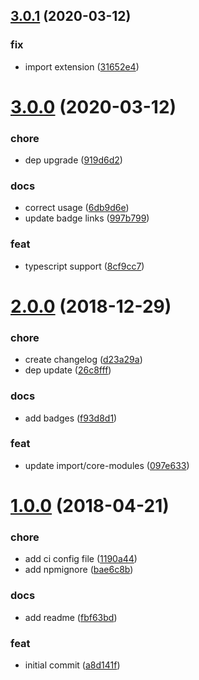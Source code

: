 ## [3.0.1](https://github.com/KagamiChan/eslint-config-poi-plugin/compare/v3.0.0...v3.0.1) (2020-03-12)


### fix

* import extension ([31652e4](https://github.com/KagamiChan/eslint-config-poi-plugin/commit/31652e4c722e2d3a42eb9f2aedec81d1591407c8))



# [3.0.0](https://github.com/KagamiChan/eslint-config-poi-plugin/compare/v2.0.0...v3.0.0) (2020-03-12)


### chore

* dep upgrade ([919d6d2](https://github.com/KagamiChan/eslint-config-poi-plugin/commit/919d6d2796a2984a328540c6699344bd14619dac))

### docs

* correct usage ([6db9d6e](https://github.com/KagamiChan/eslint-config-poi-plugin/commit/6db9d6e3f14cba20b7c098fc1a9b06c67196abbc))
* update badge links ([997b799](https://github.com/KagamiChan/eslint-config-poi-plugin/commit/997b799356a856b7e4c288918ac6ab425fde8358))

### feat

* typescript support ([8cf9cc7](https://github.com/KagamiChan/eslint-config-poi-plugin/commit/8cf9cc7bf8f5f205d0e3af3d09a1bf125ea7b67d))



# [2.0.0](https://github.com/KagamiChan/eslint-config-poi-plugin/compare/1.0.0...v2.0.0) (2018-12-29)


### chore

* create changelog ([d23a29a](https://github.com/KagamiChan/eslint-config-poi-plugin/commit/d23a29a6eddd5d57f54ddc0b67843fece621246a))
* dep update ([26c8fff](https://github.com/KagamiChan/eslint-config-poi-plugin/commit/26c8fff91c27cc8b7b8c6ad8866e6f25de3a5270))

### docs

* add badges ([f93d8d1](https://github.com/KagamiChan/eslint-config-poi-plugin/commit/f93d8d1d496d4485e717a26c15df12cad980e8bd))

### feat

* update import/core-modules ([097e633](https://github.com/KagamiChan/eslint-config-poi-plugin/commit/097e6331c24b0834a8ffcd058c4cd58a9de6eaaf))



# [1.0.0](https://github.com/KagamiChan/eslint-config-poi-plugin/compare/a8d141f5070ed23442203fe4ca4868f8c2747ebb...1.0.0) (2018-04-21)


### chore

* add ci config file ([1190a44](https://github.com/KagamiChan/eslint-config-poi-plugin/commit/1190a44a4fc3c4364337868a9cf84bd97dd39119))
* add npmignore ([bae6c8b](https://github.com/KagamiChan/eslint-config-poi-plugin/commit/bae6c8ba2b94b13641a04eeb7900400360ee3fe2))

### docs

* add readme ([fbf63bd](https://github.com/KagamiChan/eslint-config-poi-plugin/commit/fbf63bd9a91d47d04c42789ff6a0c76176dd552f))

### feat

* initial commit ([a8d141f](https://github.com/KagamiChan/eslint-config-poi-plugin/commit/a8d141f5070ed23442203fe4ca4868f8c2747ebb))



